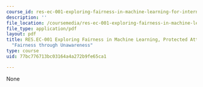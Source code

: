 ```yaml
---
course_id: res-ec-001-exploring-fairness-in-machine-learning-for-international-development-spring-2020
description: ''
file_location: /coursemedia/res-ec-001-exploring-fairness-in-machine-learning-for-international-development-spring-2020/77bc776713bc03164a4a272b9fe65ca1_MITRES_EC001S19_video6.pdf
file_type: application/pdf
layout: pdf
title: RES.EC-001 Exploring Fairness in Machine Learning, Protected Attributes and
  "Fairness through Unawareness"
type: course
uid: 77bc776713bc03164a4a272b9fe65ca1

---
```

None